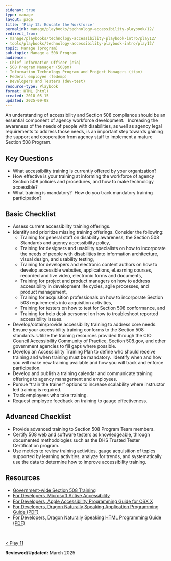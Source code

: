 ```yaml
---
sidenav: true
type: manage
layout: page
title: 'Play 12: Educate the Workforce'
permalink: manage/playbooks/technology-accessibility-playbook/12/
redirect_from:
- manage/playbooks/technology-accessibility-playbook-intro/play12/
- tools/playbooks/technology-accessibility-playbook-intro/play12/
topic: Manage (program)
sub-topic: Manage a 508 Program
audience:
- Chief Information Officer (cio)
- 508 Program Manager (508pm)
- Information Technology Program and Project Managers (itpm)
- Federal employee (fedemp)
- Developers and Testers (dev-test)
resource-type: Playbook
format: HTML (html)
created: 2018-05-15
updated: 2025-09-08
---
```


An understanding of accessibility and Section 508 compliance should be an essential component of agency workforce development.&nbsp;&nbsp; Increasing the awareness of the needs of people with disabilities, as well as agency legal requirements to address those needs, is an important step towards gaining the support and cooperation from agency staff to implement a mature Section 508 Program.

## Key Questions

  * What accessibility training is currently offered by your organization?
  * How effective is your training at informing the workforce of agency Section 508 policies and procedures, and how to make technology accessible?
  * What training is mandatory?&nbsp; How do you track mandatory training participation?

## Basic Checklist

  * Assess current accessibility training offerings.
  * Identify and prioritize missing training offerings. Consider the following:
      * Training for general staff on disability awareness, the Section 508 Standards and agency accessibility policy,
      * Training for designers and usability specialists on how to incorporate the needs of people with disabilities into information architecture,&nbsp; visual design, and usability testing,
      * Training for developers and electronic content authors on how to develop accessible websites, applications, eLearning courses, recorded and live video, electronic forms and documents,
      * Training for project and product managers on how to address accessibility in development life cycles, agile processes, and product management,
      * Training for acquisition professionals on how to incorporate Section 508 requirements into acquisition activities,
      * Training for testers on how to test for Section 508 conformance, and
      * Training for help desk personnel on how to troubleshoot reported accessibility issues.
  * Develop/obtain/provide accessibility training to address core needs.&nbsp; Ensure your accessibility training conforms to the Section 508 standards. Utilize the training resources provided through the CIO Council Accessibility Community of Practice, Section 508.gov, and other government agencies to fill gaps where possible.
  * Develop an Accessibility Training Plan to define who should receive training and when training must be mandatory.&nbsp; Identify when and how you will make new training available and how you will track and enforce participation.
  * Develop and publish a training calendar and communicate training offerings to agency management and employees.
  * Pursue &ldquo;train the trainer&rdquo; options to increase scalability where instructor led training is required.
  * Track employees who take training.
  * Request employee feedback on training to gauge effectiveness.

## Advanced Checklist

  * Provide advanced training to Section 508 Program Team members.
  * Certify 508 web and software testers as knowledgeable, through documented methodologies such as the DHS Trusted Tester Certification program.
  * Use metrics to review training activities, gauge acquisition of topics supported by learning activities, analyze for trends, and systematically use the data to determine how to improve accessibility training.

## Resources

  * [Government-wide Section 508 Training]({{site.baseurl}}/tools/)
  * <a href="https://msdn.microsoft.com/en-us/library/windows/desktop/dd373592" target="_blank" class="usa-link--external">For Developers, Microsoft Active Accessibility</a>
  * <a href="http://developer.apple.com/library/mac/documentation/Accessibility/Conceptual/AccessibilityMacOSX/" target="_blank" class="usa-link--external">For Developers, Apple Accessibility Programming Guide for OSX X</a>
  * <a href="http://www.nuance.com/ucmprod/groups/healthcare/documents/webasset/nd_004978.pdf" target="_blank" class="usa-link--external">For Developers, Dragon Naturally Speaking Application Programming Guide (PDF)</a>
  * <a href="http://www.nuance.com/ucmprod/groups/healthcare/documents/webasset/nd_004979.pdf" target="_blank" class="usa-link--external">For Developers, Dragon Naturally Speaking HTML Programming Guide (PDF)</a>

&nbsp;

<div id="prev-next-section" style="justify-content: space-around;">
    <a class="prev-page" title="Go to Play 11"
      href="{{site.baseurl}}/manage/playbooks/technology-accessibility-playbook/11"> < Play 11
    </a>
</div>

**Reviewed/Updated:** March 2025

<script>
    $("#expand-all").on("click", function (){
        $(".usa-accordion__button").attr("aria-expanded", "true");
        $(".usa-accordion__content").removeAttr("hidden");
    });
    $("#collapse-all").on("click", function (){
        $(".usa-accordion__button").attr("aria-expanded", "false");
        $(".usa-accordion__content").attr("hidden","");
    });
</script>